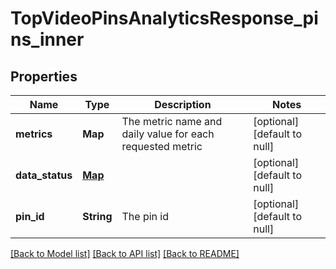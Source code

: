 # TopVideoPinsAnalyticsResponse_pins_inner
## Properties

| Name | Type | Description | Notes |
|------------ | ------------- | ------------- | -------------|
| **metrics** | **Map** | The metric name and daily value for each requested metric | [optional] [default to null] |
| **data\_status** | [**Map**](DataStatus.md) |  | [optional] [default to null] |
| **pin\_id** | **String** | The pin id | [optional] [default to null] |

[[Back to Model list]](../README.md#documentation-for-models) [[Back to API list]](../README.md#documentation-for-api-endpoints) [[Back to README]](../README.md)

